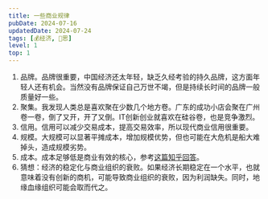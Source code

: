 ```yaml
---
title: 一些商业规律
pubDate: 2024-07-16
updatedDate: 2024-07-24
tags: [💰经济, 🤔思]
level: 1
top: 1
---
```


1. 品牌。品牌很重要，中国经济还太年轻，缺乏久经考验的持久品牌，这方面年轻人还有机会。当然没有品牌保证自己万世不竭，但是持续长时间的品牌一般质量好一些。
2. 聚集。我发现人类总是喜欢聚在少数几个地方卷。广东的成功小店会聚在广州卷一卷，倒了又开，开了又倒。IT创新创业就喜欢在硅谷卷，也是竞争激烈。
3. 信用。信用可以减少交易成本，提高交易效率，所以现代商业信用很重要。
4. 规模。大规模可以显著平摊成本，增加规模优势，但也可能在大危机是船大难掉头，造成规模劣势。
5. 成本。成本足够低是商业有效的核心，参考[这篇知乎回答]。
6. 猜想：经济的稳定化与商业组织的衰败。如果经济长期稳定在一个水平，也就意味着没有创新的商机，可能导致商业组织的衰败，因为利润缺失。同时，地缘血缘组织可能会取而代之。


[这篇知乎回答]: https://www.zhihu.com/question/558915362/answer/3299582267

